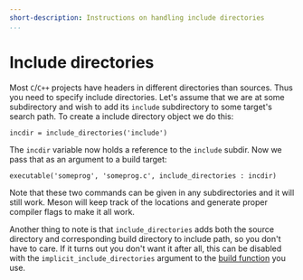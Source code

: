 ```yaml
---
short-description: Instructions on handling include directories
...
```


# Include directories

Most `C`/`C++` projects have headers in different directories than
sources. Thus you need to specify include directories. Let's assume
that we are at some subdirectory and wish to add its `include`
subdirectory to some target's search path. To create a include
directory object we do this:

```meson
incdir = include_directories('include')
```

The `incdir` variable now holds a reference to the `include` subdir.
Now we pass that as an argument to a build target:

```meson
executable('someprog', 'someprog.c', include_directories : incdir)
```

Note that these two commands can be given in any subdirectories and it
will still work. Meson will keep track of the locations and generate
proper compiler flags to make it all work.

Another thing to note is that `include_directories` adds both the
source directory and corresponding build directory to include path, so
you don't have to care. If it turns out you don't want it after all, this can
be disabled with the `implicit_include_directories` argument to the [build
function](Reference-manual_functions.md) you use.
